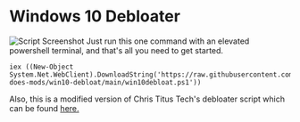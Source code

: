 # Windows 10 Debloater
![Script Screenshot](https://github.com/link-does-mods/win10-debloat/blob/main/Images/Screenshot.png?raw=true)
Just run this one command with an elevated powershell terminal, and that's all you need to get started.
```
iex ((New-Object System.Net.WebClient).DownloadString('https://raw.githubusercontent.com/link-does-mods/win10-debloat/main/win10debloat.ps1'))
```
Also, this is a modified version of Chris Titus Tech's debloater script which can be found [here.](https://github.com/ChrisTitusTech/win10script)
